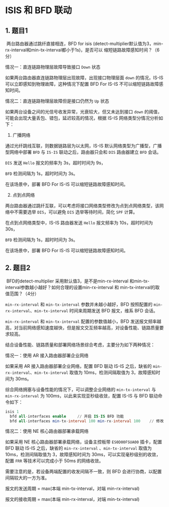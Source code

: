 # ISIS 和 BFD 联动

## 1. 题目1

​	两台路由器通过跳纤直接相连，BFD for isis (detect-multiplier默认值为3，min-rx-interval和min-tx-interval都小于1s)，是否可以 缩短链路故障感知时间？（6分） 

情况一：直连链路物理层故障导致接口 `Down` 状态

  如果两台路由器直连链路物理层出现故障，出现接口物理层面 `down`  的情况，IS-IS 可以立即感知到物理故障，这种情况下配置 BFD For IS-IS 不可以缩短链路故障感知时间。

 情况二：直连链路物理层故障但是接口仍然为 `Up` 状态

  如果两台设备之间的光信号收发异常，光衰较大，但又未达到接口 `down` 的阈值，可能会出现大量丢包、错包，延迟较高的情况，根据 IS-IS 网络类型分情况分析如下：

1. 广播网络

  通过光纤跳线互联，则数据链路层为以太网，IS-IS 默认网络类型为广播型，广播型网络中部署 `BFD` 与 `IS-IS` 联动之后，路由器只会和 `DIS` 路由器建立 `BFD` 会话。

`DIS` 发送 `Hello` 报文的频率为 3s，超时时间为 9s，

`BFD` 检测间隔为 1s，超时时间为 3s。

在该场景中，部署 BFD For IS-IS 可以缩短链路故障感知时间。

2. 点到点网络

  两台路由器通过跳纤互联，可以考虑将接口网络类型修改为点到点网络类型，该网络中不需要选举 `DIS`，可以避免 `DIS` 选举等待时间，简化 `SPF` 计算。

在点到点网络类型中，IS-IS 路由器发送 `Hello` 报文频率为 10s，超时时间为 30s，

`BFD` 检测间隔为 1s，超时时间为 3s。

在该场景中，部署 BFD For IS-IS 可以缩短链路故障感知时间。

## 2. 题目2

​	BFD的detect-multiplier 采用默认值3，是不是min-rx-interval 和min-tx-interval参数越小越好？如何合理的设置min-rx-interval 和 min-tx-interval的取值范围？（4分）

`min-rx-interval` 和 `min-tx-interval` 参数并未越小越好，BFD 按照配置的 `min-rx-interval`、`min-tx-interval` 时间来周期发送 BFD 报文，维系 BFD 会话。

`min-rx-interval` 和 `min-tx-interval` 配置的参数值越小，BFD 发送报文频率越高，对当前网络感知速度越快，但是报文交互频率越高，对设备性能、链路质量要求较高。

结合设备性能、链路质量和部署网络场景综合考虑，主要分为如下两种情况：

情况一：使用 AR 接入路由器部署企业网络

  如果采用 AR 接入路由器部署企业网络，配置 BFD 联动 IS-IS 之后，缺省的 `min-rx-interval`、`min-tx-interval` 取值为 10ms，检测间隔取值为 3，故障感知时间为 30ms。

  综合网络拥塞与设备性能的情况下，可以调整企业网络的 `min-tx-interval` 与 `min-rx-interval` 为 100ms，以此来实现亚秒级收敛，配置 IS-IS 与 BFD 联动命令如下：

```sql
isis 1
  bfd all-interfaces enable		// 开启 IS-IS BFD 功能
  bfd all-interfaces min-tx-interval 100 min-rx-interval 100	// 修改报文收发间隔为 100ms
```

情况二：使用 NE 核心路由器部署承载网络

  如果采用 NE 核心路由器部署承载网络，设备主控板带 `ES0D00FSUA00` 插卡，配置 BFD 联动 IS-IS 之后，缺省的 `min-rx-interval` 、`min-tx-interval` 取值为 10ms，检测间隔取值为 3，故障感知时间为 30ms，可以实现毫秒级别的收敛，配置 `FRR` 等技术可以完成小于 50ms 的网络收敛。

需要注意的是，若设备两端配置的收发间隔不一致，则 BFD 会进行协商，以配置间隔较大的一方为准。

报文的发送周期 =  max(本端 min-tx-interval，对端 min-rx-interval)

报文的接收周期 = max(本端 min-rx-interval，对端 min-tx-interval)



